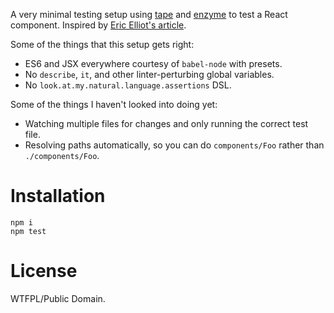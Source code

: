 A very minimal testing setup using [tape](https://github.com/substack/tape) and [enzyme](https://github.com/airbnb/enzyme) to test a React component. Inspired by [Eric Elliot's article](https://medium.com/javascript-scene/why-i-use-tape-instead-of-mocha-so-should-you-6aa105d8eaf4).

Some of the things that this setup gets right:

- ES6 and JSX everywhere courtesy of `babel-node` with presets.
- No `describe`, `it`, and other linter-perturbing global variables.
- No `look.at.my.natural.language.assertions` DSL.

Some of the things I haven't looked into doing yet:

- Watching multiple files for changes and only running the correct test file.
- Resolving paths automatically, so you can do `components/Foo` rather than `./components/Foo`.

# Installation

```node
npm i
npm test
```

# License

WTFPL/Public Domain.
